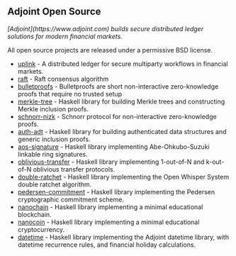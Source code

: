 ## Adjoint Open Source

<em>
[Adjoint](https://www.adjoint.com) builds secure distributed ledger solutions for modern financial markets.
</em>

All open source projects are released under a permissive BSD license. 

* [uplink](https://github.com/adjoint-io/uplink) - A distributed ledger for
  secure multiparty workflows in financial markets. 
* [raft](https://github.com/adjoint-io/raft) - Raft consensus algorithm
* [bulletproofs](https://github.com/adjoint-io/bulletproofs) - Bulletproofs are
  short non-interactive zero-knowledge proofs that require no trusted setup  
* [merkle-tree](https://github.com/adjoint-io/merkle-tree) - Haskell library for
  building Merkle trees and constructing Merkle inclusion proofs.
* [schnorr-nizk](https://github.com/adjoint-io/schnorr-nizk) - Schnorr protocol
  for non-interactive zero-knowledge proofs.
* [auth-adt](https://github.com/adjoint-io/auth-adt) - Haskell library for
  building authenticated data structures and generic inclusion proofs.
* [aos-signature](https://github.com/adjoint-io/aos-signature) - Haskell library
  implementing Abe-Ohkubo-Suzuki linkable ring signatures.
* [oblivious-transfer](https://github.com/adjoint-io/oblivious-transfer) -
  Haskell library implementing 1-out-of-N and k-out-of-N oblivious transfer
  protocols.
* [double-ratchet](https://github.com/adjoint-io/double-ratchet) - Haskell
  library implementing the Open Whisper System double ratchet algorithm.
* [pedersen-commitment](https://github.com/adjoint-io/pedersen-commitment) -
  Haskell library implementing the Pedersen cryptographic commitment scheme.
* [nanochain](https://github.com/adjoint-io/nanochain) - Haskell library
  implementing a minimal educational blockchain.
* [nanocoin](https://github.com/adjoint-io/nanocoin) - Haskell library
  implementing a minimal educational cryptocurrency.
* [datetime](https://github.com/adjoint-io/datetime) -
  Haskell library implementing the Adjoint datetime library, with datetime
  recurrence rules, and financial holiday calculations.
